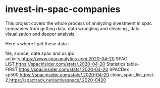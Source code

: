 # invest-in-spac-companies
This project covers the whole process of analyzing investment in spac companies from getting data, data wrangling and cleaning , data visualization and deeper analysis. 

Here's where I get these data :

file, source, date
spac and us ipo activity,https://www.spacanalytics.com,2020-04-20
SPAC LIST,https://spacinsider.com/stats/,2020-04-20
Statistics table-FIRST,https://spacinsider.com/stats/,2020-04-20
SPACDex sp500,https://spacinsider.com/stats/,2020-04-20
clean_spac_list_post-2,https://spactrack.net/activespacs/,2020-0420

